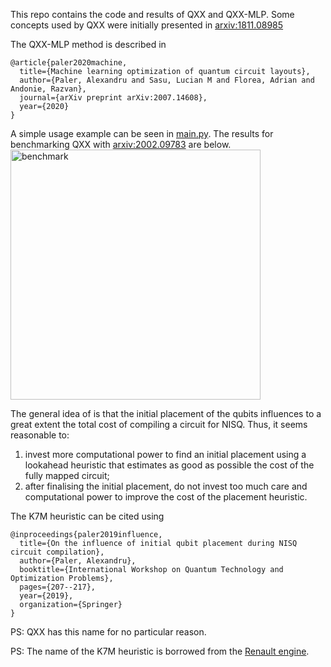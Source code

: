 This repo contains the code and results of QXX and QXX-MLP.
Some concepts used by QXX were initially presented in 
[arxiv:1811.08985](https://arxiv.org/abs/1811.08985)

The QXX-MLP method is described in 
```
@article{paler2020machine,
  title={Machine learning optimization of quantum circuit layouts},
  author={Paler, Alexandru and Sasu, Lucian M and Florea, Adrian and Andonie, Razvan},
  journal={arXiv preprint arXiv:2007.14608},
  year={2020}
}
```

A simple usage example can be seen in [main.py](main.py).
The results for benchmarking QXX with 
[arxiv:2002.09783](https://arxiv.org/pdf/2002.09783.pdf) 
are below.
<img alt="benchmark" src="TFL.png" width="400"/>


The general idea of is that the initial placement of the qubits influences 
to a great extent the total cost of  compiling a circuit for NISQ. Thus, it 
seems reasonable to:
1) invest more computational power to find an initial placement using a 
lookahead heuristic that estimates as good  as possible the cost of the 
fully mapped circuit;
2) after finalising the initial placement, do not invest too much care and 
computational power to improve the cost of the placement heuristic.


The K7M heuristic can be cited using
```
@inproceedings{paler2019influence,
  title={On the influence of initial qubit placement during NISQ circuit compilation},
  author={Paler, Alexandru},
  booktitle={International Workshop on Quantum Technology and Optimization Problems},
  pages={207--217},
  year={2019},
  organization={Springer}
}
```
PS: QXX has this name for no particular reason.

PS: The name of the K7M heuristic is borrowed from the 
[Renault engine](https://en.wikipedia.org/wiki/Renault_K-Type_engine).
